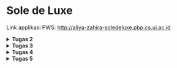 # Sole de Luxe
Link applikasi PWS: http://aliya-zahira-soledeluxe.pbp.cs.ui.ac.id

<details>
<Summary><b>Tugas 2</b></summary>

# Tugas 2: Implementasi Model-View-Template (MVT) pada Django
Link applikasi PWS: http://aliya-zahira-soledeluxe.pbp.cs.ui.ac.id

## Langkah-langkah pembuatan project
Berikut adalah beberapa langkah-langkah yang saya lakukan untuk membuat project ini
- Melakukan instalasi python, django, dan github.
- Mengaktifkan virtual environment
- Menambahkan beberapa dependencies pada requirements dan juga melakukan instalasi requirements itu sendiri serta membuat projek Django
- Melakukan konfigurasi server dan menjalankan server itu sendiri lalu menonaktifkan server dan virtual environment
- Mengunggah projek ke github dengan melakukan command push
- Membuat project dan aplikasi dengan startapp serta mendaftarkan applikasi main ke dalam project
- Mengganti isian dari berkas models.py dengan atribut yang sesuai, setelah itu melakukan migrasi model
- Menambahkan data-data yang diperlukan pada berkas views.py
- Membuat berkas main.html yang berisi kustomisasi tampilan sesuai yang diinginkan, lalu membuat konfigurasi routing URL
- Melakukan pembaruan/update pada github dan melakukan deployment hasil ke PWS

## Buatlah bagan yang berisi request client ke web aplikasi berbasis Django beserta responnya dan jelaskan pada bagan tersebut kaitan antara urls.py, views.py, models.py, dan berkas html.
![Flow Diagram](diagram.jpeg)
- urls.py: untuk menerima request yang sesuai dan menghubungkan pola request tersebut ke views
- template: menyusun tampilan akhir dari aplikasi
- views.py: mengelola logika dari aplikasi
- models.py: berisi skema yang telah dimodifikasi tentang data

## Jelaskan fungsi git dalam pengembangan perangkat lunak!
Git membantu programmer melacak perubahan basis kode, sehingga dapat memudahkan programmer dalam mengelola dan berkolaborasi dalam pembuatan project. Git membantu programmer untuk mengerjakan project yang sama secara bersamaan. Selain itu, git juga sangat membantu dalam pengembangan program karena menyediakan riwayat perubahan dan memungkinkan programmer uuntuk melakukan pengembalian project ke versi sebelumnya.

## Menurut Anda, dari semua framework yang ada, mengapa framework Django dijadikan permulaan pembelajaran pengembangan perangkat lunak?
Django dipilih karena kelengkapan fitur yang dimiliki karena Django telah menyediakan banyak fitur bawaan yang dapat memudahkan pengembangan aplikasi. Selanjutnya, Django memiliki dokumentasi yang lengkap sehingga dapat membantu programmer pemula untuk mengatasi masalah dan belajar lebih cepat.

## Mengapa model pada Django disebut sebagai ORM?
Model pada Django disebut ORM (Object-Relational Mapping) karena ORM menghubungkan objek Python dengan tabel dalam database relasional. Dengan ORM, pengembang dapat berinteraksi dengan database menggunakan kode Python, menghindari penulisan SQL secara langsung, dan memungkinkan pengelolaan data yang efisien melalui pemetaan objek ke format tabel.

</details>

<details>
<Summary><b>Tugas 3</b></summary>

# Tugas 3
## Jelaskan mengapa kita memerlukan data delivery dalam pengimplementasian sebuah platform?
Data delivery sangat penting dalam implementasi sebuah platform karena membantu meningkatkan efisiensi dengan memastikan bahwa data yang diperlukan oleh pengguna atau aplikasi tersedia tepat waktu dan dalam format yang sesuai. Selain itu, proses data delivery juga berkontribusi pada peningkatan kecepatan platform dan memastikan bahwa data yang disajikan akurat serta konsisten. Data delivery juga mendukung skalabilitas dengan memungkinkan platform menangani volume data yang meningkat seiring waktu, serta memastikan bahwa platform responsif terhadap perubahan dan pembaruan data secara real-time. Selain itu, aspek keamanan dalam data delivery melibatkan perlindungan data selama transmisi, menjaga data tetap aman dari akses yang tidak sah.

## Menurutmu, mana yang lebih baik antara XML dan JSON? Mengapa JSON lebih populer dibandingkan XML?
Saya lebih memilih JSON karena karena formatnya yang lebih sederhana dan ringkas sehingga memudahkan penulisan, pembacaan, dan pemahaman data. Selain itu, JSON memiliki ukuran data yang lebih kecil dan parsing yang lebih cepat, karena itulah JSON meningkatkan efisiensi dan kinerja aplikasi, terutama di lingkungan web. Beberapa alasan diatas juga menyebabkan JSON lebih popular penggunaannya dibanding XML.

## Jelaskan fungsi dari method is_valid() pada form Django dan mengapa kita membutuhkan method tersebut?
Method `is_valid()` pada form Django berfungsi untuk memeriksa apakah data yang dikirimkan melalui form memenuhi semua kriteria validasi yang telah ditentukan. Dengan menggunakan `is_valid()`, kita dapat memastikan bahwa data valid sebelum melanjutkan ke langkah berikutnya, seperti menyimpan data ke database atau memproses informasi lebih lanjut. Method ini juga menangani dan menyimpan pesan kesalahan jika ada input yang tidak valid, sehingga memudahkan kita untuk memberikan umpan balik yang relevan kepada pengguna.

## Mengapa kita membutuhkan csrf_token saat membuat form di Django? Apa yang dapat terjadi jika kita tidak menambahkan csrf_token pada form Django? Bagaimana hal tersebut dapat dimanfaatkan oleh penyerang?
CSRF (Cross-Site Request Forgery) token diperlukan dalam form Django untuk melindungi situs web dari serangan di mana penyerang mencoba mengirimkan permintaan palsu atas nama pengguna tanpa izin. Jika `csrf_token` tidak ditambahkan pada form, penyerang bisa membuat form palsu di situs lain yang mengirimkan data berbahaya ke situs web kita. Ini bisa menyebabkan tindakan yang tidak diinginkan, seperti perubahan data pengguna atau akses yang tidak sah. Dengan `csrf_token`, Django memastikan bahwa hanya permintaan yang sah dan berasal dari pengguna yang sebenarnya yang akan diproses.

## Jelaskan bagaimana cara kamu mengimplementasikan checklist di atas secara step-by-step (bukan hanya sekadar mengikuti tutorial).
### 1. Membuat input form untuk menambahkan objek model pada app sebelumnya.
Langkah pertama yang saya lakukan untuk membuat input form adalah dengan membuat berkas baru bernama forms.py dan meng import form tersebut dalam berkas views.py. Selanjutnya, saya membuat fungsi khusus yang akan menerima request entry dan meng import nya pada berkas urls.py dan membuat berkas HTML baru yang berisi entry dari form tersebut.

### 2. Tambahkan 4 fungsi views baru untuk melihat objek yang sudah ditambahkan dalam format XML, JSON, XML by ID, dan JSON by ID.
Untuk data dalam format XML dan JSON, pertama-tama saya menambahkan impor `HttpResponse` dan `serializers` pada berkas `views.py`. Kemudian, saya membuat fungsi baru yang menerima parameter `request` dan mengembalikan data dalam format XML menggunakan `HttpResponse`. Fungsi ini akan membangun data XML dan mengembalikannya dengan tipe konten yang sesuai. Selanjutnya, saya membuat fungsi serupa yang juga menerima parameter `request`, tetapi mengembalikan data dalam format JSON. Fungsi ini akan menggunakan `HttpResponse` dengan tipe konten `application/json`. Terakhir, saua membuat dua fungsi tambahan untuk menangani data dengan ID tertentu. Fungsi-fungsi ini akan menyimpan hasil query berdasarkan ID dan mengembalikannya dalam format XML atau JSON dengan menggunakan `HttpResponse`, serta mengatur tipe konten menjadi `application/xml` atau `application/json`, sesuai dengan format yang diminta.

### 3. Membuat routing URL untuk masing-masing views yang telah ditambahkan pada poin 2.
Pertama, tambahkan impor untuk fungsi-fungsi yang telah dibuat sebelumnya, yaitu `show_xml`, `show_json`, `show_xml_by_id`, dan `show_json_by_id`, ke dalam berkas `views.py`. Setelah itu, tambahkan path URL untuk keempat fungsi tersebut ke dalam berkas `urls.py`. Setelah melakukan import beberapa function tadi, maka function tersebut dapat diakses pada rute yang sesuai di aplikasi Django dan memungkinkan pengguna untuk melihat data dalam format XML dan JSON serta mengakses objek berdasarkan ID melalui URL yang telah ditentukan.

## Mengakses keempat URL di poin 2 menggunakan Postman, membuat screenshot dari hasil akses URL pada Postman, dan menambahkannya ke dalam README.md.
### URL XML
![Flow Diagram](XML.jpeg)
### URL XML by ID
![Flow Diagram](XML_by_ID.jpeg)
### URL JSON
![Flow Diagram](JSON.jpeg)
### URL JSON by ID
![Flow Diagram](JSON_by_ID.jpeg)

</details>

<details>
<Summary><b>Tugas 4</b></summary>

# Tugas 4
## 1. Apa perbedaan antara HttpResponseRedirect() dan redirect()
### - HttpResponseRedirect()
**HttpResponseRedirect()** adalah turunan dari **HttpResponse** yang menghasilkan respons pengalihan ke klien. Fungsinya adalahh untuk mengarahkan pengguna ke URL spesifik dengan mengirim objek **HttpResponse** yang berisi kode status HTTP 302
### - redirect()
**redirect()** merupakan fungsi shortcut yang lebih praktis dan fleksibel untuk mengelola pengalihan. Fungsi ini memudahkan pengalihan tanpa perlu secara manual menentukan URL, terutama saat menggunakan nama view atau objek.

## 2. Jelaskan cara kerja penghubungan model Product dengan User!
Penghubungan model **ShoeEntry** dengan model **User** dilakukan menggunakan field **ForeignKey**. Field **user** mengacu pada model **User** dari Django yang memungkinkan setiap entry sepatu dikaitkan dengan pengguna yang terdaftar. Dengan argumen **on_delete_models.CASCADE**, apabila pengguna dihapus, maka semua entry sepatu yang berkaitan dengan pengguna tersebut juga akan terhapus secara otomatis. Adanya relasi ini memungkinkan pengguna untuk mengelola data mereka.

## 3. Apa perbedaan antara authentication dan authorization, apakah yang dilakukan saat pengguna login? Jelaskan bagaimana Django mengimplementasikan kedua konsep tersebut.
### - Authentication
Authentication merupakan proses verifikasi identitas pengguna. Proses ini akan memeriksa validitas kredensial pengguna seperti username dan password. 
### - Authorization
Authorization merupakan proses yang terjadi setelah penggun berhasil melalui tahap authentication. Authorization adalah proses yang mengatur hak akses pengguna terhadap suatu aplikasi. Authorization menentukan apa yang dapat dilakukan oleh pengguna setelah melewati tahap authentication. Contohnya, tahap selanjutnya setelah authentication pada web Sole de Luxe adalah user dapat menambahkan shoes entry beserta atributnya. 

## 4. Bagaimana Django mengingat pengguna yang telah login? Jelaskan kegunaan lain dari cookies dan apakah semua cookies aman digunakan?
Django mengingat pengguna yang telah login menggunakan session dan cookies, di mana session ID disimpan dalam cookie di browser untuk mengaitkan pengguna dengan data sesi mereka di server. Selain autentikasi, cookies juga digunakan untuk menyimpan preferensi pengguna, melacak aktivitas, dan meningkatkan keamanan. Namun, tidak semua cookies aman. Untuk menjaga keamanan, cookies sebaiknya hanya dikirim melalui HTTPS (Secure), tidak diakses oleh JavaScript (HttpOnly), dibatasi untuk domain yang sama (SameSite), dan data sensitif dienkripsi. Praktik ini memastikan keamanan dan integritas sesi pengguna di Django.

## 5. Jelaskan bagaimana cara kamu mengimplementasikan checklist di atas secara step-by-step (bukan hanya sekadar mengikuti tutorial).
### 1. Membuat form untuk registrasi
Langkah pertama yang saya lakukan akan membuat form registrasi. Pada tahap ini menambahkan **UserCreationForm** dan **messages** untuk memudahkan pembuatan formulir pendaftaran pengguna. 
### 2. Membuat form login, logout, dan merestriksi akses halaman main
Untuk membuat form login, saya menambahkan **authenticate**, **login** dan **AuthenticationForm** pada views serta mendefinisikan fungsi **login_user**. Untuk membuat form logout, saya menambahkan sebuah fungsi bernama **logout_user** untuk menghapus sesi pengguna. Selanjutnya saya menambahkan **@login_required** untuk membatasi akses pengguna ke halaman main, sehingga login diperlukan untuk mengaksesnya.
### 3. Menambahkan cookies
Saya menggunakan cookie untuk menyimpan waktu login terakhir dengan **response.set_cookie('last_login')** pada fungsi **login_user** dan menambahkan **response.delete_cookie('last_login')** pada **logout_user** untuk menghapus cookie setelah pengguna logout.
### 4. Menghubungan model dengan User
Pada tahap ini saya menambahkan field **user = models.ForeignKey(User, on_delete=models.CASCADE)** pada model **ShoesEntry** di models.py. Setelah itu, saya menetapkan **shoes_entry.user = request.user** di **create_shoes_entry** dan filter entri di **show_main** dengan **ShoesEntry.objects.filter(user=request.user)**. Lalu, saya melakukan migrations terhadap model dan mengatur variabel **DEBUG** pada settings.
### 4. Membuat dummy data
Sebelum melakukan migration, saya sudah membuat satu user. Setelah itu, saya mendefinisikan satu akun user lagi beserta 3 dummy data di masing-masing akun. 

</details>

<details>
<Summary><b>Tugas 5</b></summary>

# Tugas 5

## 1. Jika terdapat beberapa CSS selector untuk suatu elemen HTML, jelaskan urutan prioritas pengambilan CSS selector tersebut!
Inline Styles: Memiliki prioritas tertinggi karena diterapkan langsung pada elemen HTML.
ID Selectors: Menggunakan ID elemen, ditandai dengan simbol #, memiliki prioritas setelah inline styles.
Class, Attribute, dan Pseudo-Class Selectors: Prioritasnya berada di bawah ID selectors, contohnya seperti .classname, [type="text"], dan :hover.
Element dan Pseudo-Element Selectors: Memiliki prioritas terendah, misalnya untuk elemen HTML seperti div, h1, atau p.
Aturan !important: Mengabaikan semua aturan lain dan langsung diterapkan meskipun ada selector dengan prioritas lebih tinggi.

## 2. Mengapa responsive design menjadi konsep yang penting dalam pengembangan aplikasi web? Berikan contoh aplikasi yang sudah dan belum menerapkan responsive design!
Karena programmer tidak mungkin bisa memprediksi perangkat apa yang akan digunakan oleh pengguna untuk mengakses website. Oleh karena itu, penting untuk menyesuaikan desain agar tampilan website tetap optimal di berbagai perangkat dengan ukuran layar yang beragam, seperti ponsel, tablet, laptop, atau komputer desktop. Tanpa responsive design, tampilan website bisa menjadi tidak rapi dan sulit digunakan pada perangkat yang berbeda.

Contoh aplikasi yang sudah menerapkan responsive design untuk desktop dan tampilan mobile adalah Tokopedia, sementara aplikasi yang belum menerapkan responsive design adalah elearning.universityX.edu. 

## 3. Jelaskan perbedaan antara margin, border, dan padding, serta cara untuk mengimplementasikan ketiga hal tersebut!
Margin, border, dan padding adalah tiga properti CSS yang digunakan untuk mengatur ruang di sekitar elemen HTML, dan masing-masing memiliki fungsi yang berbeda:

- Margin: Adalah ruang di luar elemen, yang memisahkan elemen dari elemen lainnya di sekitar Margin tidak mempengaruhi ukuran elemen itu sendiri.
Cara implementasi:
```css
div {
    margin: 20px; /* Menambahkan margin 20px di sekitar elemen */
}
```

- Border: Adalah garis yang mengelilingi elemen, dan berada di antara margin dan padding. Border memisahkan konten elemen dari margin dan menambah visual boundary pada elemen.
Cara implementasi:
```css
div {
    border: 2px solid black; /* Membuat border dengan ketebalan 2px, tipe solid, dan warna hitam */
}
```

- Padding: Adalah ruang di dalam elemen, antara konten elemen dan border. Padding menambah jarak antara isi elemen (seperti teks atau gambar) dengan tepi elemen.
Cara implementasi:
```css
div {
    padding: 15px; /* Menambahkan jarak 15px antara konten dan border elemen */
}
```

## 4. Jelaskan konsep flex box dan grid layout beserta kegunaannya!
Flexbox adalah Model tata letak satu dimensi yang mengatur elemen dalam satu baris atau kolom.
Kegunaan:
- Menyusun elemen secara fleksibel.
- Memudahkan responsivitas dan penyesuaian ukuran.
- Mengatur penyelarasan dan distribusi ruang antar elemen.

Grid Layout adalah model tata letak dua dimensi yang memungkinkan pengaturan elemen dalam baris dan kolom secara bersamaan.
Kegunaan:
- Mengatur tata letak kompleks dengan lebih mudah.
- Membagi halaman menjadi grid yang dapat disesuaikan.
- Memungkinkan pengaturan posisi elemen di dalam grid dengan kontrol yang lebih baik.
- Kedua metode ini sangat berguna untuk menciptakan tata letak yang responsif dan terorganisir dalam desain web.

## 5. Jelaskan bagaimana cara kamu mengimplementasikan checklist di atas secara step-by-step (bukan hanya sekadar mengikuti tutorial)!
- Pertama untuk mengimplementasikan edit dan delete, saya lakuka dengan membuat function edit_shoes dan delete_shoes di file views lalu melakukan routing pada url path
- Selanjutnya untuk kustomisasi design saya mengintegrasikan Tailwind ke dalam proyek ini, saya melakukan modifikasi pada file base.html agar dapat menghubungkan template Django dengan Tailwind serta menyesuaikan tampilan untuk berbagai perangkat (mobile). Lalu, saya melakukan penyesuaian pada setiap template sesuai dengan tema aplikasi yang saya inginkan. Setiap produk dalam daftar produk akan ditampilkan di shoes_display_card.html beserta model yang relevan. Pada setiap kartu produk, saya menambahkan tombol untuk mengedit dan menghapus entri di bagian bawah kartu agar pengguna lebih mudah melakukan penyesuaian. Terakhir, untuk menambahkan navigasi bar pada website, saya membuat file baru dengan nama navbar.html. Desain navigasi bar dibagi menjadi dua bagian, yaitu untuk desktop dan mobile (dengan tombol burger), lalu saya menyertakan navbar ini pada semua template halaman yang diinginkan.
</details>